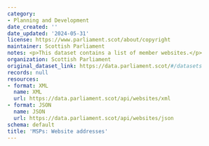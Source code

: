 ```yaml
---
category:
- Planning and Development
date_created: ''
date_updated: '2024-05-31'
license: https://www.parliament.scot/about/copyright
maintainer: Scottish Parliament
notes: <p>This dataset contains a list of member websites.</p>
organization: Scottish Parliament
original_dataset_link: https://data.parliament.scot/#/datasets
records: null
resources:
- format: XML
  name: XML
  url: https://data.parliament.scot/api/websites/xml
- format: JSON
  name: JSON
  url: https://data.parliament.scot/api/websites/json
schema: default
title: 'MSPs: Website addresses'
---
```

